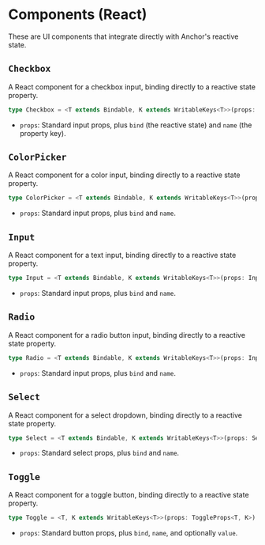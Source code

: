 # Components (React)

These are UI components that integrate directly with Anchor's reactive state.

## `Checkbox`

A React component for a checkbox input, binding directly to a reactive state property.

```typescript
type Checkbox = <T extends Bindable, K extends WritableKeys<T>>(props: InputProps<T, K>) => JSX.Element;
```

- `props`: Standard input props, plus `bind` (the reactive state) and `name` (the property key).

## `ColorPicker`

A React component for a color input, binding directly to a reactive state property.

```typescript
type ColorPicker = <T extends Bindable, K extends WritableKeys<T>>(props: InputProps<T, K>) => JSX.Element;
```

- `props`: Standard input props, plus `bind` and `name`.

## `Input`

A React component for a text input, binding directly to a reactive state property.

```typescript
type Input = <T extends Bindable, K extends WritableKeys<T>>(props: InputProps<T, K>) => JSX.Element;
```

- `props`: Standard input props, plus `bind` and `name`.

## `Radio`

A React component for a radio button input, binding directly to a reactive state property.

```typescript
type Radio = <T extends Bindable, K extends WritableKeys<T>>(props: InputProps<T, K>) => JSX.Element;
```

- `props`: Standard input props, plus `bind` and `name`.

## `Select`

A React component for a select dropdown, binding directly to a reactive state property.

```typescript
type Select = <T extends Bindable, K extends WritableKeys<T>>(props: SelectProps<T, K>) => JSX.Element;
```

- `props`: Standard select props, plus `bind` and `name`.

## `Toggle`

A React component for a toggle button, binding directly to a reactive state property.

```typescript
type Toggle = <T, K extends WritableKeys<T>>(props: ToggleProps<T, K>) => JSX.Element;
```

- `props`: Standard button props, plus `bind`, `name`, and optionally `value`.
